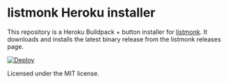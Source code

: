 # listmonk Heroku installer

This repository is a Heroku Buildpack + button installer for [listmonk](https://github.com/knadh/listmonk). It downloads and installs the latest binary release from the listmonk releases page.

[![Deploy](https://www.herokucdn.com/deploy/button.svg)](https://heroku.com/deploy?template=https://github.com/kelldw/listmonk/tree/safari)

Licensed under the MIT license.
